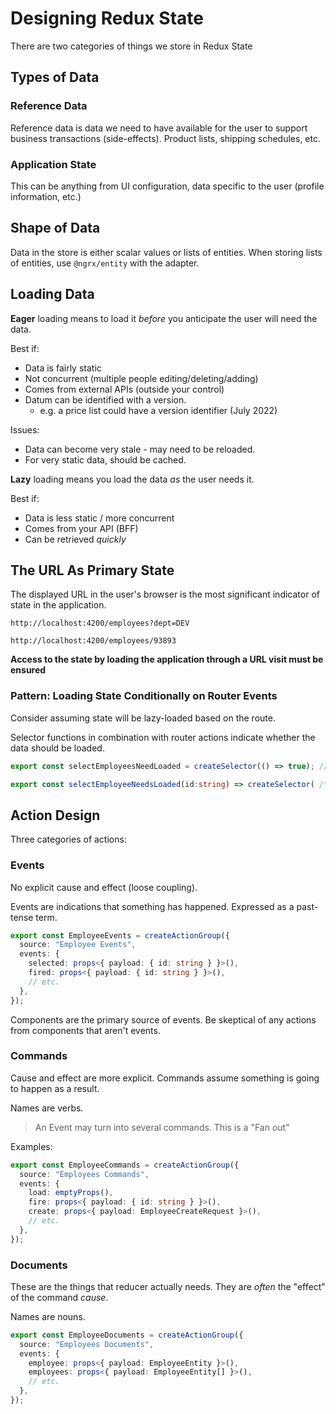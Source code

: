 # Designing Redux State

There are two categories of things we store in Redux State

## Types of Data

### Reference Data

Reference data is data we need to have available for the user to support business transactions (side-effects). Product lists, shipping schedules, etc.

### Application State

This can be anything from UI configuration, data specific to the user (profile information, etc.)

## Shape of Data

Data in the store is either scalar values or lists of entities. When storing lists of entities, use `@ngrx/entity` with the adapter.

## Loading Data

**Eager** loading means to load it _before_ you anticipate the user will need the data.

Best if:

- Data is fairly static
- Not concurrent (multiple people editing/deleting/adding)
- Comes from external APIs (outside your control)
- Datum can be identified with a version.
  - e.g. a price list could have a version identifier (July 2022)

Issues:

- Data can become very stale - may need to be reloaded.
- For very static data, should be cached.

**Lazy** loading means you load the data _as_ the user needs it.

Best if:

- Data is less static / more concurrent
- Comes from your API (BFF)
- Can be retrieved _quickly_

## The URL As Primary State

The displayed URL in the user's browser is the most significant indicator of state in the application.

```
http://localhost:4200/employees?dept=DEV

http://localhost:4200/employees/93893
```

**Access to the state by loading the application through a URL visit must be ensured**

### Pattern: Loading State Conditionally on Router Events

Consider assuming state will be lazy-loaded based on the route.

Selector functions in combination with router actions indicate whether the data should be loaded.

```ts
export const selectEmployeesNeedLoaded = createSelector(() => true); // HC at start

export const selectEmployeeNeedsLoaded(id:string) => createSelector( /*imp */)
```

## Action Design

Three categories of actions:

### Events

No explicit cause and effect (loose coupling).

Events are indications that something has happened. Expressed as a past-tense term.

```ts
export const EmployeeEvents = createActionGroup({
  source: "Employee Events",
  events: {
    selected: props<{ payload: { id: string } }>(),
    fired: props<{ payload: { id: string } }>(),
    // etc.
  },
});
```

Components are the primary source of events. Be skeptical of any actions from components that aren't events.

### Commands

Cause and effect are more explicit. Commands assume something is going to happen as a result.

Names are verbs.

> An Event may turn into several commands. This is a "Fan out"

Examples:

```ts
export const EmployeeCommands = createActionGroup({
  source: "Employees Commands",
  events: {
    load: emptyProps(),
    fire: props<{ payload: { id: string } }>(),
    create: props<{ payload: EmployeeCreateRequest }>(),
    // etc.
  },
});
```

### Documents

These are the things that reducer actually needs. They are _often_ the "effect" of the command _cause_.

Names are nouns.

```ts
export const EmployeeDocuments = createActionGroup({
  source: "Employees Documents",
  events: {
    employee: props<{ payload: EmployeeEntity }>(),
    employees: props<{ payload: EmployeeEntity[] }>(),
    // etc.
  },
});
```
